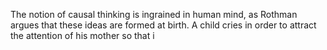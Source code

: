 The notion of causal thinking is ingrained in human mind, as Rothman argues that these ideas are formed at birth. A child cries in order to attract the attention of his mother so that i
